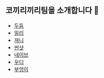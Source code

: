 ## 코끼리끼리팀을 소개합니다 🐘

- [두둠]()
- [밀리]()
- [져니]()
- [썬샷](./sunshot/README.md)
- [네이브]()
- [우디]()
- [부엉이]()
